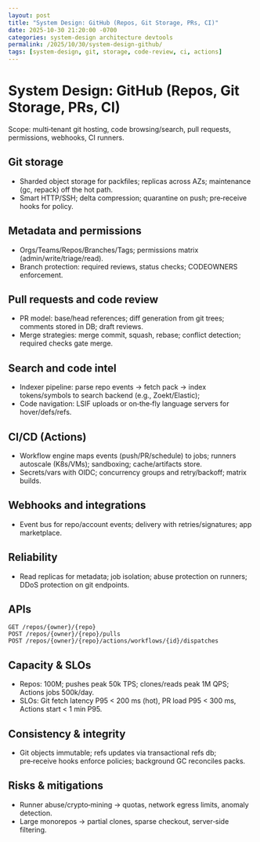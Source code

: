 ```yaml
---
layout: post
title: "System Design: GitHub (Repos, Git Storage, PRs, CI)"
date: 2025-10-30 21:20:00 -0700
categories: system-design architecture devtools
permalink: /2025/10/30/system-design-github/
tags: [system-design, git, storage, code-review, ci, actions]
---
```


# System Design: GitHub (Repos, Git Storage, PRs, CI)

Scope: multi‑tenant git hosting, code browsing/search, pull requests, permissions, webhooks, CI runners.

## Git storage

- Sharded object storage for packfiles; replicas across AZs; maintenance (gc, repack) off the hot path.
- Smart HTTP/SSH; delta compression; quarantine on push; pre‑receive hooks for policy.

## Metadata and permissions

- Orgs/Teams/Repos/Branches/Tags; permissions matrix (admin/write/triage/read).
- Branch protection: required reviews, status checks; CODEOWNERS enforcement.

## Pull requests and code review

- PR model: base/head references; diff generation from git trees; comments stored in DB; draft reviews.
- Merge strategies: merge commit, squash, rebase; conflict detection; required checks gate merge.

## Search and code intel

- Indexer pipeline: parse repo events → fetch pack → index tokens/symbols to search backend (e.g., Zoekt/Elastic);
- Code navigation: LSIF uploads or on‑the‑fly language servers for hover/defs/refs.

## CI/CD (Actions)

- Workflow engine maps events (push/PR/schedule) to jobs; runners autoscale (K8s/VMs); sandboxing; cache/artifacts store.
- Secrets/vars with OIDC; concurrency groups and retry/backoff; matrix builds.

## Webhooks and integrations

- Event bus for repo/account events; delivery with retries/signatures; app marketplace.

## Reliability

- Read replicas for metadata; job isolation; abuse protection on runners; DDoS protection on git endpoints.

## APIs

```http
GET /repos/{owner}/{repo}
POST /repos/{owner}/{repo}/pulls
POST /repos/{owner}/{repo}/actions/workflows/{id}/dispatches
```

## Capacity & SLOs

- Repos: 100M; pushes peak 50k TPS; clones/reads peak 1M QPS; Actions jobs 500k/day.
- SLOs: Git fetch latency P95 < 200 ms (hot), PR load P95 < 300 ms, Actions start < 1 min P95.

## Consistency & integrity

- Git objects immutable; refs updates via transactional refs db; pre‑receive hooks enforce policies; background GC reconciles packs.

## Risks & mitigations

- Runner abuse/crypto‑mining → quotas, network egress limits, anomaly detection.
- Large monorepos → partial clones, sparse checkout, server‑side filtering.


